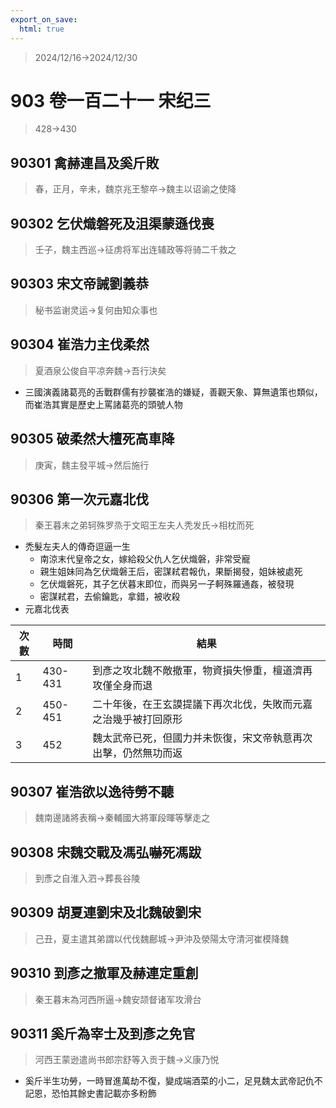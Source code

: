 ```yaml
---
export_on_save:
  html: true
---
```


> 2024/12/16->2024/12/30

# 903 卷一百二十一 宋纪三

> 428->430

## 90301 禽赫連昌及奚斤敗
> 春，正月，辛未，魏京兆王黎卒->魏主以诏谕之使降

## 90302 乞伏熾磐死及沮渠蒙遜伐喪
> 壬子，魏主西巡->征虏将军出连辅政等将骑二千救之

## 90303 宋文帝誡劉義恭
> 秘书监谢灵运->复何由知众事也

## 90304 崔浩力主伐柔然
> 夏酒泉公俊自平凉奔魏->吾行決矣
- 三國演義諸葛亮的舌戰群儒有抄襲崔浩的嫌疑，善觀天象、算無遺策也類似，而崔浩其實是歷史上罵諸葛亮的頭號人物

## 90305 破柔然大檀死高車降
> 庚寅，魏主發平城->然后施行

## 90306 第一次元嘉北伐
> 秦王暮末之弟轲殊罗烝于文昭王左夫人秃发氏->相枕而死
- 禿髮左夫人的傳奇逗逼一生
  - 南涼末代皇帝之女，嫁給殺父仇人乞伏熾磐，非常受寵
  - 親生姐妹同為乞伏熾磐王后，密謀弒君報仇，果斷揭發，姐妹被處死
  - 乞伏熾磐死，其子乞伏暮末即位，而與另一子軻殊羅通姦，被發現
  - 密謀弒君，去偷鑰匙，拿錯，被收殺
- 元嘉北伐表

次數|時間|結果
--|--|--
1|430-431|到彥之攻北魏不敵撤軍，物資損失慘重，檀道濟再攻僅全身而退
2|450-451|二十年後，在王玄謨提議下再次北伐，失敗而元嘉之治幾乎被打回原形
3|452|魏太武帝已死，但國力并未恢復，宋文帝執意再次出擊，仍然無功而返

## 90307 崔浩欲以逸待勞不聽
> 魏南邊諸將表稱->秦輔國大將軍段暉等擊走之

## 90308 宋魏交戰及馮弘嚇死馮跋
> 到彥之自淮入泗->葬長谷陵

## 90309 胡夏連劉宋及北魏破劉宋
> 己丑，夏主遣其弟謂以代伐魏鄜城->尹沖及滎陽太守清河崔模降魏

## 90310 到彥之撤軍及赫連定重創
> 秦王暮末為河西所逼->魏安颉督诸军攻滑台

## 90311 奚斤為宰士及到彥之免官
> 河西王蒙逊遣尚书郎宗舒等入贡于魏->义康乃悦
- 奚斤半生功勞，一時冒進萬劫不復，變成端酒菜的小二，足見魏太武帝記仇不記恩，恐怕其餘史書記載亦多粉飾